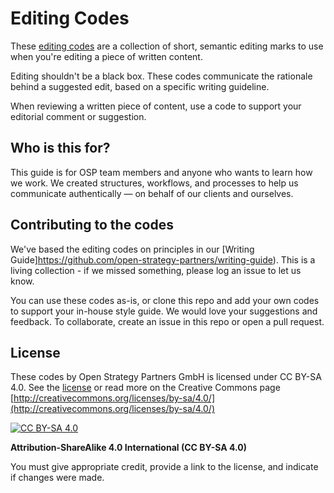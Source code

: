 # Editing Codes

These [editing codes](codes.md) are a collection of short, semantic editing marks to use when you're editing a piece of written content.

Editing shouldn't be a black box. These codes communicate the rationale behind a suggested edit, based on a specific writing guideline.

When reviewing a written piece of content, use a code to support your editorial comment or suggestion. 

## Who is this for?

This guide is for OSP team members and anyone who wants to learn how we work. We created structures, workflows, and processes to help us communicate authentically — on behalf of our clients and ourselves. 

## Contributing to the codes

We've based the editing codes on principles in our [Writing Guide]https://github.com/open-strategy-partners/writing-guide). This is a living collection - if we missed something, please log an issue to let us know.

You can use these codes as-is, or clone this repo and add your own codes to support your in-house style guide. We would love your suggestions and feedback. To collaborate, create an issue in this repo or open a pull request. 

## License

These codes by Open Strategy Partners GmbH is licensed under CC BY-SA 4.0. See the [license](license) or read more on the Creative Commons page [http://creativecommons.org/licenses/by-sa/4.0/](http://creativecommons.org/licenses/by-sa/4.0/)

[![CC BY-SA 4.0][cc-by-sa-shield]][cc-by-sa]

[cc-by-sa]: http://creativecommons.org/licenses/by-sa/4.0/
[cc-by-sa-shield]: https://img.shields.io/badge/License-CC%20BY--SA%204.0-lightgrey.svg

**Attribution-ShareAlike 4.0 International (CC BY-SA 4.0)**

You must give appropriate credit, provide a link to the license, and indicate if changes were made. 




